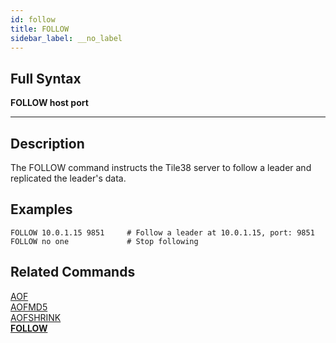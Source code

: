 ```yaml
---
id: follow
title: FOLLOW
sidebar_label: __no_label
---
```


## Full Syntax

**FOLLOW host port**

---

## Description

The FOLLOW command instructs the Tile38 server to follow a leader and replicated the leader's data.

## Examples

```tile38-cli
FOLLOW 10.0.1.15 9851     # Follow a leader at 10.0.1.15, port: 9851
FOLLOW no one             # Stop following
```

## Related Commands

[AOF](../commands/aof.md)<br>
[AOFMD5](../commands/aofmd5.md)<br>
[AOFSHRINK](../commands/aofshrink.md)<br>
**[FOLLOW](../commands/follow.md)**<br>